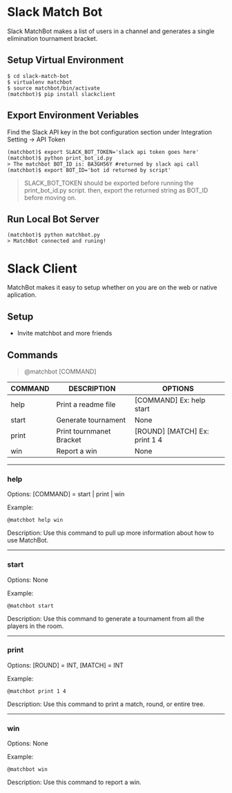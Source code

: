 # Slack Match Bot
Slack MatchBot makes a list of users in a channel and generates a single elimination tournament bracket.

## Setup Virtual Environment
```
$ cd slack-match-bot
$ virtualenv matchbot
$ source matchbot/bin/activate
(matchbot)$ pip install slackclient
```
## Export Environment Veriables
Find the Slack API key in the bot configuration section under Integration Setting -> API Token
```
(matchbot)$ export SLACK_BOT_TOKEN='slack api token goes here'
(matchbot)$ python print_bot_id.py
> The matchbot BOT_ID is: BA3GH56Y #returned by slack api call
(matchbot)$ export BOT_ID='bot id returned by script'
```
> SLACK_BOT_TOKEN should be exported before running the print_bot_id.py script.
> then, export the returned string as BOT_ID before moving on.

## Run Local Bot Server
```
(matchbot)$ python matchbot.py
> MatchBot connected and runing!
```
# Slack Client
MatchBot makes it easy to setup whether on you are on the web or native aplication.

## Setup
- Invite matchbot and more friends

## Commands
> @matchbot [COMMAND] 

|COMMAND|DESCRIPTION                 |OPTIONS                       |
|-------|----------------------------|------------------------------|
|help   |Print a readme file         |[COMMAND] Ex: help start      |
|start  |Generate tournament         |None                          |
|print  |Print tournmanet Bracket    |[ROUND] [MATCH] Ex: print 1 4 |  
|win    |Report a win                |None                          |

---
### help
Options: [COMMAND] = start | print | win

Example:
```
@matchbot help win
```

Description: Use this command to pull up more information about how to use MatchBot.

---
### start
Options: None

Example:
```
@matchbot start
```

Description: Use this command to generate a tournament from all the players in the room.

---
### print
Options: [ROUND] = INT, [MATCH] = INT

Example:
```
@matchbot print 1 4
```

Description: Use this command to print a match, round, or entire tree.

---
### win
Options: None

Example:
```
@matchbot win
```

Description: Use this command to report a win.

